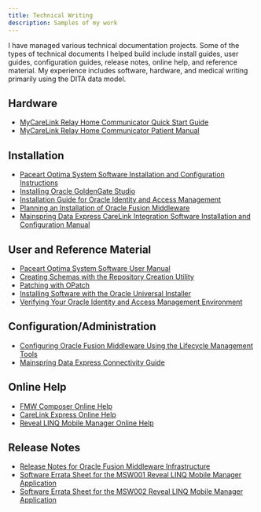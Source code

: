 ```yaml
---
title: Technical Writing
description: Samples of my work
---
```


I have managed various technical documentation projects. Some of the types of technical documents I helped build include install guides, user guides, configuration guides, release notes, online help, and reference material. My experience includes software, hardware, and medical writing primarily using the DITA data model.

## Hardware

- [MyCareLink Relay Home Communicator Quick Start Guide](/technical-writing/M971932A001A_view.pdf)
- [MyCareLink Relay Home Communicator Patient Manual](/technical-writing/M971931A001B_view.pdf)

## Installation

- [Paceart Optima System Software Installation and Configuration Instructions]()
- [Installing Oracle GoldenGate Studio]()
- [Installation Guide for Oracle Identity and Access Management]()
- [Planning an Installation of Oracle Fusion Middleware]()
- [Mainspring Data Express CareLink Integration Software Installation and Configuration Manual]()

## User and Reference Material

- [Paceart Optima System Software User Manual]()
- [Creating Schemas with the Repository Creation Utility]()
- [Patching with OPatch]()
- [Installing Software with the Oracle Universal Installer]()
- [Verifying Your Oracle Identity and Access Management Environment]()

## Configuration/Administration

- [Configuring Oracle Fusion Middleware Using the Lifecycle Management Tools]()
- [Mainspring Data Express Connectivity Guide]()

## Online Help

- [FMW Composer Online Help]()
- [CareLink Express Online Help]()
- [Reveal LINQ Mobile Manager Online Help]()

## Release Notes

- [Release Notes for Oracle Fusion Middleware Infrastructure]()
- [Software Errata Sheet for the MSW001 Reveal LINQ Mobile Manager Application]()
- [Software Errata Sheet for the MSW002 Reveal LINQ Mobile Manager Application]()